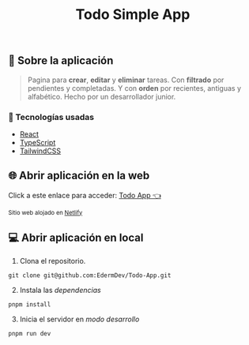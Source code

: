 <h1 style="text-align:center; margin-bottom:4rem">Todo Simple App</h1>


## 📒 Sobre la aplicación

> Pagina para **crear**, **editar** y **eliminar** tareas. Con **filtrado** por pendientes y completadas. Y con **orden** por recientes, antiguas y alfabético. Hecho por un desarrollador junior.

### 🔧 Tecnologías usadas

- [React](https://react.dev/)
- [TypeScript](https://www.typescriptlang.org/)
- [TailwindCSS](https://tailwindcss.com/)

## 🌐 Abrir aplicación en la web

Click a este enlace para acceder: [Todo App 👈](https://github.com/jsx-eslint/eslint-plugin-react)

<sup>Sitio web alojado en [Netlify](https://www.netlify.com/)</sup>

## 💻 Abrir aplicación en local

1. Clona el repositorio.

```
git clone git@github.com:EdermDev/Todo-App.git
```

2. Instala las _dependencias_

```
pnpm install
```

3. Inicia el servidor en _modo desarrollo_

```
pnpm run dev
```
